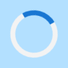 <html lang="ar">
<head>
  <meta charset="UTF-8"/>
  <meta name="viewport" content="width=device-width,initial-scale=1"/>
  <title>فريق ابناء كوش للعبادة و التسبيح</title>
  <link href="https://fonts.googleapis.com/css2?family=Cairo:wght@600;800&family=Inter:wght@500;700&display=swap" rel="stylesheet">
  <style>
    body {
      margin: 0;
      min-height: 100vh;
      background: #b3e0ff; /* Light sky blue background */
      color: #222; /* Dark text color for readability */
      font-family: 'Cairo', 'Inter', 'Segoe UI', Arial, sans-serif;
      display: flex;
      justify-content: center;
      align-items: center;
      height: 100vh; /* Full viewport height */
      overflow-x: hidden; /* Prevent horizontal scroll during animations */
      position: relative; /* Needed for absolute positioning of spinner */
    }
    .main-box {
      background: #e6f7ff; /* Very light blue, almost white, for the content box */
      border-radius: 18px; /* Rounded corners */
      box-shadow: 0 8px 36px #1976d240, 0 1.5px 8px #8b000044; /* Softer blue shadow and subtle red undertone shadow */
      padding: 40px 22px 28px 22px;
      text-align: center;
      max-width: 420px; /* Max width of the content box */
      width: 90%; /* Use percentage for better responsiveness, max-width will cap it */
      animation: fadeInBox 1.3s cubic-bezier(0.25, 0.46, 0.45, 0.94) forwards;
      display: flex;
      flex-direction: column;
      align-items: center;
      opacity: 0; /* Start hidden to fade in after spinner */
      transform: scale(0.94) translateY(10px); /* Initial state for animation */
    }
    /* Keyframes for main box fade-in, triggered by JS after spinner hides */
    @keyframes fadeInBox {
      0% { opacity: 0; transform: scale(0.94) translateY(10px);}
      100% { opacity: 1; transform: scale(1) translateY(0);}
    }

    /* Added pulsing glow animation for text */
    @keyframes pulseGlow {
      0% { text-shadow: 0 2px 12px #8b0000aa; }
      50% { text-shadow: 0 2px 20px #8b0000dd, 0 0 30px #ff4d4daa; }
      100% { text-shadow: 0 2px 12px #8b0000aa; }
    }
    .glow-red {
      animation: pulseGlow 2.5s infinite ease-in-out;
      animation-delay: 1.5s; /* Start after initial page animations */
    }

    .main-title {
      direction: rtl;
      font-family: 'Cairo', 'Segoe UI', 'Arial', 'Noto Naskh Arabic', serif;
      font-weight: 800;
      margin-bottom: 8px;
      color: #1d3557;
    }
    .title-line1 {
      font-size: 2.1em;
      margin-bottom: 0.1em;
      letter-spacing: 0.01em;
    }
    .title-line2 {
      font-size: 1.15em;
      color: #1976d2;
      font-weight: 600;
      margin-top: 0;
      letter-spacing: 0.02em;
    }
    .follow-us {
      font-size: 1.15em;
      color: #222;
      margin-bottom: 20px; /* Increased margin */
      direction: rtl;
      font-family: 'Cairo', 'Segoe UI', 'Arial', 'Noto Naskh Arabic', serif;
      font-weight: 600;
    }
    .socials {
      display: flex;
      justify-content: center;
      gap: 20px; /* Increased gap for bigger icons */
      margin: 12px 0 10px 0; /* Adjusted margin */
      flex-wrap: wrap;
    }

    /* Keyframes for icon pop-in animation */
    @keyframes iconPopIn {
      0% {
        opacity: 0;
        transform: scale(0.3) translateY(20px);
      }
      60% {
        opacity: 1;
        transform: scale(1.1) translateY(-5px); /* Overshoot */
      }
      100% {
        opacity: 1;
        transform: scale(1) translateY(0);
      }
    }

    .socials a {
      display: flex;
      align-items: center;
      justify-content: center;
      width: 56px; /* Increased icon container size */
      height: 56px; /* Increased icon container size */
      border-radius: 50%;
      background: #fff;
      box-shadow: 0 3px 15px #1976d233; /* Slightly enhanced base shadow */
      transition: transform 0.3s cubic-bezier(0.34, 1.56, 0.64, 1), box-shadow 0.3s cubic-bezier(0.34, 1.56, 0.64, 1), border-color 0.3s ease-out; /* Smoother, bouncier transition */
      border: 2.5px solid #b3e0ff; /* Slightly thicker border */
      position: relative;
      overflow: hidden;

      /* Apply pop-in animation */
      opacity: 0; /* Start hidden for animation */
      transform: scale(0.3); /* Initial state for animation */
      animation-name: iconPopIn;
      animation-duration: 0.6s;
      animation-timing-function: cubic-bezier(0.68, -0.55, 0.265, 1.55); /* Bouncy effect */
      animation-fill-mode: forwards;
    }

    /* Staggered animation delays for icons - starting after main box fades in */
    .socials a:nth-child(1) { animation-delay: 1.3s; }
    .socials a:nth-child(2) { animation-delay: 1.4s; }
    .socials a:nth-child(3) { animation-delay: 1.5s; }
    .socials a:nth-child(4) { animation-delay: 1.6s; }


    .socials a:hover {
      transform: scale(1.20) rotate(-8deg); /* Enhanced hover: larger scale, more rotation */
      box-shadow: 0 8px 25px #1976d288; /* More pronounced shadow on hover */
      border-color: #1976d2b3; /* Darker border on hover */
    }
    .social-icon {
      width: 30px; /* Increased SVG icon size */
      height: 30px; /* Increased SVG icon size */
      display: block;
      transition: transform 0.25s ease-out; /* Transition for icon scaling */
    }
    .socials a:hover .social-icon {
      transform: scale(1.1); /* Scale the SVG itself on hover */
    }

    .footer {
      color: #1976d2;
      background: rgba(25, 118, 210, 0.07);
      border-radius: 8px;
      margin: 28px auto 0 auto; /* Increased top margin */
      max-width: 340px;
      padding: 10px 15px;
      font-size: 0.97em;
      animation: fadeIn 2s 0.8s cubic-bezier(0.25, 0.46, 0.45, 0.94) forwards; /* Delayed footer fade-in */
      opacity: 0;
      font-family: 'Inter', 'Cairo', 'Segoe UI', Arial, sans-serif;
    }
    @keyframes fadeIn {
      0% { opacity: 0; transform: translateY(5px); }
      100% { opacity: 1; transform: translateY(0); }
    }

    /* Loading Spinner Styles */
    #loading-spinner {
      position: fixed;
      top: 0;
      left: 0;
      width: 100%;
      height: 100%;
      background: #b3e0ff; /* Match body background */
      display: flex;
      justify-content: center;
      align-items: center;
      z-index: 1000;
      transition: opacity 0.5s ease-out;
    }

    .spinner {
      border: 8px solid #f3f3f3; /* Light grey */
      border-top: 8px solid #1976d2; /* Blue */
      border-radius: 50%;
      width: 60px;
      height: 60px;
      animation: spin 1.2s linear infinite;
    }

    @keyframes spin {
      0% { transform: rotate(0deg); }
      100% { transform: rotate(360deg); }
    }

    /* Copied Message Styles */
    .copied-message {
      position: absolute;
      background-color: #4CAF50; /* Green background */
      color: white;
      padding: 5px 10px;
      border-radius: 5px;
      font-size: 0.8em;
      opacity: 0;
      transition: opacity 0.5s ease-out, transform 0.5s ease-out;
      pointer-events: none; /* Allow clicks to pass through */
      white-space: nowrap;
      z-index: 10; /* Ensure it's above other elements */
    }

    .copied-message.show {
      opacity: 1;
      transform: translateY(-20px); /* Move up slightly */
    }

    /* Responsive Design */
    @media (max-width: 540px) {
      body {
        padding: 15px 0;
        height: auto;
        min-height: 100vh;
        align-items: flex-start;
      }
      .main-box {
        margin: 20px auto; /* Centered on mobile */
        padding: 25px 5vw 20px 5vw; /* Adjusted padding for vw */
        max-width: 95vw;
        border-radius: 12px;
      }
      .title-line1 {
        font-size: 1.7em; /* Adjusted for new icon sizes */
      }
      .title-line2 {
        font-size: 0.95em; /* Adjusted */
      }
       .follow-us {
        font-size: 1.0em;
        margin-bottom: 15px;
      }
      .footer {
        max-width: 90vw;
        font-size: 0.88em; /* Adjusted */
        padding: 8px 10px;
      }
      .socials {
        gap: 15px; /* Adjusted gap for mobile */
      }
      .socials a {
        width: 48px; /* Adjusted icon size for mobile */
        height: 48px; /* Adjusted icon size for mobile */
      }
      .social-icon {
        width: 26px; /* Adjusted SVG size for mobile */
        height: 26px; /* Adjusted SVG size for mobile */
      }
    }
  </style>
</head>
<body>
  <div id="loading-spinner">
    <div class="spinner"></div>
  </div>

  <div class="main-box" id="main-content">
    <div class="main-title glow-red">
      <div class="title-line1">فريق ابناء كوش</div>
      <div class="title-line2">للعبادة و التسبيح</div>
    </div>
    <div class="follow-us glow-red">تابعونا على منصات التواصل الاجتماعي</div>
    <div class="socials">
      <a href="https://www.instagram.com/abnaa.kush/" target="_blank" title="Instagram" aria-label="Instagram">
        <svg class="social-icon" viewBox="0 0 50 50">
          <defs>
            <radialGradient id="ig" cx="0.35" cy="0.95" r="1.5"> <stop offset="0%" stop-color="#fdf497"/>
              <stop offset="25%" stop-color="#fd5949"/>
              <stop offset="50%" stop-color="#d6249f"/>
              <stop offset="100%" stop-color="#285AEB"/>
            </radialGradient>
          </defs>
          <path d="M25 4.5 A 20.5 20.5 0 1 0 25 45.5 A 20.5 20.5 0 1 0 25 4.5 Z" fill="url(#ig)"/>
          <path d="M25 12.5 A 12.5 12.5 0 1 0 25 37.5 A 12.5 12.5 0 1 0 25 12.5 Z" fill="none" stroke="#fff" stroke-width="2.5"/>
          <path d="M25 17.5 A 7.5 7.5 0 1 0 25 32.5 A 7.5 7.5 0 1 0 25 17.5 Z" fill="none" stroke="#fff" stroke-width="2.5"/>
          <circle cx="34" cy="16" r="2.5" fill="#fff"/>
        </svg>
      </a>
      <a href="https://www.facebook.com/profile.php?id=61561245110328" target="_blank" title="Facebook" aria-label="Facebook">
        <svg class="social-icon" viewBox="0 0 50 50">
          <circle cx="25" cy="25" r="22" fill="#1877F3"/>
          <path d="M29 38V26h4l1-6h-5v-3c0-1.7.6-3 2.4-3H34V9.5C33.4 9.4 32 9 30.3 9 26.4 9 24 11.1 24 15v5h-4v6h4v12h6z" fill="#fff"/>
        </svg>
      </a>
      <a href="https://www.tiktok.com/@abnaakush8" target="_blank" title="TikTok" aria-label="TikTok">
        <svg class="social-icon" viewBox="0 0 50 50">
          <circle cx="25" cy="25" r="22" fill="#000"/>
          <path d="M32.5 18.5c1.7 0 3.2-.7 4.3-1.7v4.3c-1.3.1-2.6-.1-3.8-.5v8.7c0 4.6-3.7 8.3-8.3 8.3s-8.3-3.7-8.3-8.3 3.7-8.3 8.3-8.3v4.1c-2.3 0-4.2 1.9-4.2 4.2 0 2.3 1.9 4.2 4.2 4.2 2.3 0 4.2-1.9 4.2-4.2V13.2c1.1.7 2.4 1.3 3.8 1.3z" fill="#fff"/>
          <path d="M36.8 16.8c-1.1 1-2.7 1.7-4.3 1.7-1.4 0-2.7-.6-3.8-1.3v2c1.2.4 2.5.6 3.8.5v-2.9c1.1.7 2.4 1.3 3.8 1.3v-1.3h.5z" fill="#25F4EE"/>
          <path d="M28.7 11.5v17.8c0 2.3-1.9 4.2-4.2 4.2s-4.2-1.9-4.2-4.2c0-2.3 1.9-4.2 4.2-4.2v-2c-4.6 0-8.3 3.7-8.3 8.3s3.7 8.3 8.3 8.3 8.3-3.7 8.3-8.3V12.8c-1.4-.3-2.7-.8-3.8-1.3z" fill="#FE2C55"/>
        </svg>
      </a>
      <a href="https://www.youtube.com/@abnaakush" target="_blank" title="YouTube" aria-label="YouTube">
        <svg class="social-icon" viewBox="0 0 50 50">
          <circle cx="25" cy="25" r="22" fill="#FF0000"/>
          <polygon points="20,17 37,25 20,33" fill="#fff"/>
        </svg>
      </a>
    </div>
    <div class="footer">
      © 2025 فريق ابناء كوش للعبادة و التسبيح. جميع الحقوق محفوظة.
    </div>
  </div>

  <script>
    document.addEventListener('DOMContentLoaded', () => {
      const loadingSpinner = document.getElementById('loading-spinner');
      const mainContent = document.getElementById('main-content');
      const socialLinks = document.querySelectorAll('.socials a');

      // Show spinner initially
      loadingSpinner.style.opacity = '1';
      loadingSpinner.style.display = 'flex';

      // Hide spinner and show main content after a delay
      setTimeout(() => {
        loadingSpinner.style.opacity = '0';
        // Use a small delay before hiding display to allow transition to complete
        setTimeout(() => {
          loadingSpinner.style.display = 'none';
          mainContent.style.opacity = '1'; // Fade in main content
          mainContent.style.transform = 'scale(1) translateY(0)'; // Apply final transform
        }, 500); // Matches opacity transition duration
      }, 2000); // Spinner visible for 2 seconds

      // Function to show "Copied!" message
      function showCopiedMessage(element) {
        // Remove any existing message for this element
        let existingMessage = element.querySelector('.copied-message');
        if (existingMessage) {
          existingMessage.remove();
        }

        const message = document.createElement('span');
        message.className = 'copied-message';
        message.textContent = 'Copied!';
        element.appendChild(message);

        // Position the message relative to the icon
        const iconRect = element.getBoundingClientRect();
        message.style.left = `${(iconRect.width / 2) - (message.offsetWidth / 2)}px`; // Center horizontally
        message.style.top = `-${iconRect.height / 2}px`; // Position above the icon

        // Trigger fade-in and slide-up animation
        setTimeout(() => {
          message.classList.add('show');
        }, 10); // Small delay to allow reflow before animation

        // Hide and remove message after a delay
        setTimeout(() => {
          message.classList.remove('show');
          setTimeout(() => {
            message.remove();
          }, 500); // Matches transition duration
        }, 1500); // Message visible for 1.5 seconds
      }

      // Add click event listeners to social links
      socialLinks.forEach(link => {
        link.addEventListener('click', (event) => {
          event.preventDefault(); // Prevent default link behavior (opening new tab immediately)

          const urlToCopy = link.href;

          // Copy URL to clipboard
          const tempInput = document.createElement('textarea');
          tempInput.value = urlToCopy;
          document.body.appendChild(tempInput);
          tempInput.select();
          try {
            document.execCommand('copy');
            showCopiedMessage(link); // Show "Copied!" message on success
          } catch (err) {
            console.error('Failed to copy text: ', err);
            // Optionally, show an error message to the user
          } finally {
            document.body.removeChild(tempInput);
          }

          // Open the link in a new tab after a short delay to allow message to show
          setTimeout(() => {
            window.open(urlToCopy, '_blank');
          }, 500); // Adjust delay as needed
        });
      });
    });
  </script>
</body>
</html>
![Uploading image.png…]()
